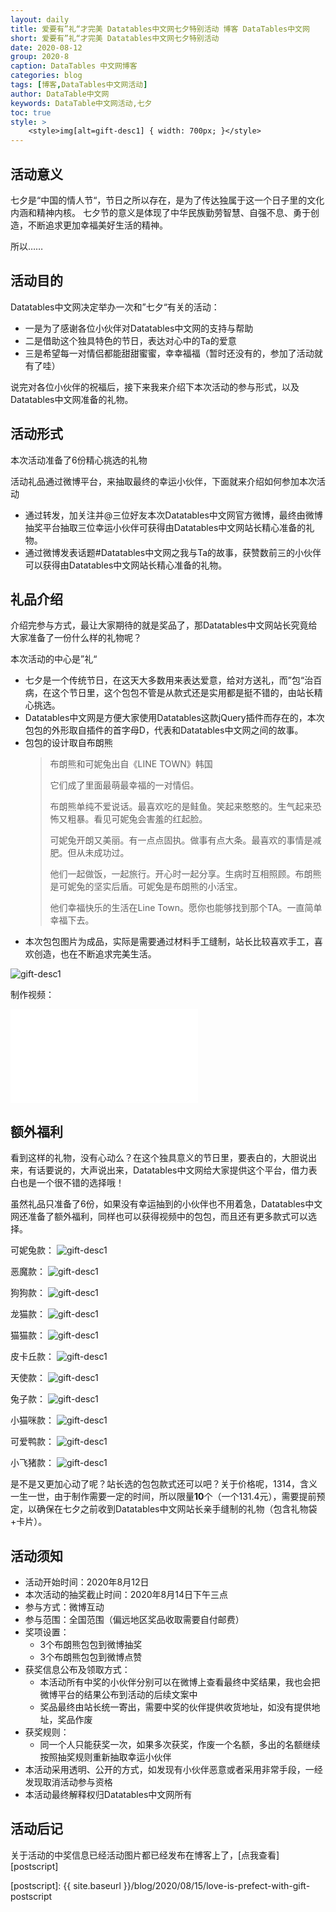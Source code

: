 ```yaml
---
layout: daily
title: 爱要有”礼“才完美 Datatables中文网七夕特别活动 博客 DataTables中文网
short: 爱要有”礼“才完美 Datatables中文网七夕特别活动 
date: 2020-08-12
group: 2020-8
caption: DataTables 中文网博客
categories: blog
tags: [博客,DataTables中文网活动]
author: DataTable中文网
keywords: DataTable中文网活动,七夕
toc: true
style: >
    <style>img[alt=gift-desc1] { width: 700px; }</style>
---
```



## 活动意义

七夕是“中国的情人节“，节日之所以存在，是为了传达独属于这一个日子里的文化内涵和精神内核。
七夕节的意义是体现了中华民族勤劳智慧、自强不息、勇于创造，不断追求更加幸福美好生活的精神。

所以……

<!--more-->


## 活动目的

Datatables中文网决定举办一次和”七夕“有关的活动：
- 一是为了感谢各位小伙伴对Datatables中文网的支持与帮助
- 二是借助这个独具特色的节日，表达对心中的Ta的爱意
- 三是希望每一对情侣都能甜甜蜜蜜，幸幸福福（暂时还没有的，参加了活动就有了哇）

说完对各位小伙伴的祝福后，接下来我来介绍下本次活动的参与形式，以及Datatables中文网准备的礼物。

## 活动形式

本次活动准备了6份精心挑选的礼物

活动礼品通过微博平台，来抽取最终的幸运小伙伴，下面就来介绍如何参加本次活动

- 通过转发，加关注并@三位好友本次Datatables中文网官方微博，最终由微博抽奖平台抽取三位幸运小伙伴可获得由Datatables中文网站长精心准备的礼物。
- 通过微博发表话题#Datatables中文网之我与Ta的故事，获赞数前三的小伙伴可以获得由Datatables中文网站长精心准备的礼物。

## 礼品介绍

介绍完参与方式，最让大家期待的就是奖品了，那Datatables中文网站长究竟给大家准备了一份什么样的礼物呢？

本次活动的中心是”礼“

- 七夕是一个传统节日，在这天大多数用来表达爱意，给对方送礼，而”包“治百病，在这个节日里，这个包包不管是从款式还是实用都是挺不错的，由站长精心挑选。
- Datatables中文网是方便大家使用Datatables这款jQuery插件而存在的，本次包包的外形取自插件的首字母D，代表和Datatables中文网之间的故事。
- 包包的设计取自布朗熊
    > 布朗熊和可妮兔出自《LINE TOWN》韩国
    > 
    > 它们成了里面最萌最幸福的一对情侣。
    >
    > 布朗熊单纯不爱说话。最喜欢吃的是鲑鱼。笑起来憨憨的。生气起来恐怖又粗暴。看见可妮兔会害羞的红起脸。
    >
    > 可妮兔开朗又美丽。有一点点固执。做事有点大条。最喜欢的事情是减肥。但从未成功过。
    >
    > 他们一起做饭，一起旅行。开心时一起分享。生病时互相照顾。布朗熊是可妮兔的坚实后盾。可妮兔是布朗熊的小活宝。
    >
    > 他们幸福快乐的生活在Line Town。愿你也能够找到那个TA。一直简单幸福下去。
- 本次包包图片为成品，实际是需要通过材料手工缝制，站长比较喜欢手工，喜欢创造，也在不断追求完美生活。

![gift-desc1](/images/blog/2020-08/bag/bag熊.jpg)

制作视频：
<iframe flag="bilibili" src="//player.bilibili.com/player.html?bvid=BV1bt4y1D7Z1&cid=223772094&page=1" scrolling="no" border="0" frameborder="no" framespacing="0" allowfullscreen="true"></iframe>

## 额外福利

看到这样的礼物，没有心动么？在这个独具意义的节日里，要表白的，大胆说出来，有话要说的，大声说出来，Datatables中文网给大家提供这个平台，借力表白也是一个很不错的选择哦！

虽然礼品只准备了6份，如果没有幸运抽到的小伙伴也不用着急，Datatables中文网还准备了额外福利，同样也可以获得视频中的包包，而且还有更多款式可以选择。


可妮兔款：
![gift-desc1](/images/blog/2020-08/bag/可妮兔粉红+绿色.jpg)

恶魔款：
![gift-desc1](/images/blog/2020-08/bag/恶魔红色+白色.jpg)

狗狗款：
![gift-desc1](/images/blog/2020-08/bag/狗.jpg)

龙猫款：
![gift-desc1](/images/blog/2020-08/bag/龙猫.jpg)

猫猫款：
![gift-desc1](/images/blog/2020-08/bag/猫.jpg)

皮卡丘款：
![gift-desc1](/images/blog/2020-08/bag/皮卡丘.jpg)

天使款：
![gift-desc1](/images/blog/2020-08/bag/天使.jpg)

兔子款：
![gift-desc1](/images/blog/2020-08/bag/兔2.jpg)

小猫咪款：
![gift-desc1](/images/blog/2020-08/bag/小猫.jpg)

可爱鸭款：
![gift-desc1](/images/blog/2020-08/bag/鸭.jpg)

小飞猪款：
![gift-desc1](/images/blog/2020-08/bag/猪翅膀.jpg)


是不是又更加心动了呢？站长选的包包款式还可以吧？关于价格呢，1314，含义一生一世，由于制作需要一定的时间，所以限量**10**个（一个131.4元），需要提前预定，以确保在七夕之前收到Datatables中文网站长亲手缝制的礼物（包含礼物袋+卡片）。

## 活动须知

- 活动开始时间：2020年8月12日
- 本次活动的抽奖截止时间：2020年8月14日下午三点
- 参与方式：微博互动
- 参与范围：全国范围（偏远地区奖品收取需要自付邮费）
- 奖项设置：
    - 3个布朗熊包包到微博抽奖
    - 3个布朗熊包包到微博点赞
- 获奖信息公布及领取方式：
    - 本活动所有中奖的小伙伴分别可以在微博上查看最终中奖结果，我也会把微博平台的结果公布到活动的后续文案中
    - 奖品最终由站长统一寄出，需要中奖的伙伴提供收货地址，如没有提供地址，奖品作废
- 获奖规则：
    - 同一个人只能获奖一次，如果多次获奖，作废一个名额，多出的名额继续按照抽奖规则重新抽取幸运小伙伴
- 本活动采用透明、公开的方式，如发现有小伙伴恶意或者采用非常手段，一经发现取消活动参与资格
- 本活动最终解释权归Datatables中文网所有

## 活动后记

关于活动的中奖信息已经活动图片都已经发布在博客上了，[点我查看][postscript]


[postscript]: {{ site.baseurl }}/blog/2020/08/15/love-is-prefect-with-gift-postscript